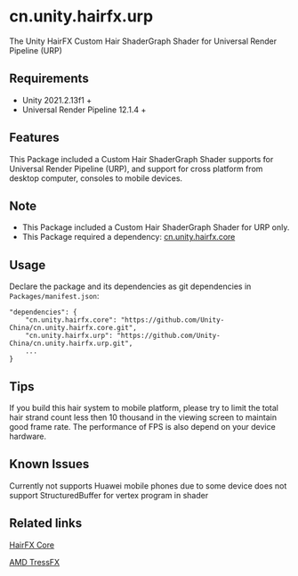 # cn.unity.hairfx.urp
The Unity HairFX Custom Hair ShaderGraph Shader for Universal Render Pipeline (URP)

## Requirements

- Unity 2021.2.13f1 +
- Universal Render Pipeline 12.1.4 +


## Features

This Package included a Custom Hair ShaderGraph Shader supports for Universal Render Pipeline (URP), and support for cross platform from desktop computer, consoles to mobile devices.


## Note

- This Package included a Custom Hair ShaderGraph Shader for URP only.
- This Package required a dependency: [cn.unity.hairfx.core](https://github.com/Unity-China/cn.unity.hairfx.core)

## Usage

Declare the package and its dependencies as git dependencies in `Packages/manifest.json`:

```
"dependencies": {
    "cn.unity.hairfx.core": "https://github.com/Unity-China/cn.unity.hairfx.core.git",
    "cn.unity.hairfx.urp": "https://github.com/Unity-China/cn.unity.hairfx.urp.git",
    ...
}
```

## Tips
If you build this hair system to mobile platform, please try to limit the total hair strand count less then 10 thousand in the viewing screen to maintain good frame rate. The performance of FPS is also depend on your device hardware.


## Known Issues
Currently not supports Huawei mobile phones due to some device does not support StructuredBuffer for vertex program in shader

## Related links
[HairFX Core](https://github.com/Unity-China/cn.unity.hairfx.core)

[AMD TressFX](https://github.com/GPUOpen-Effects/TressFX)
